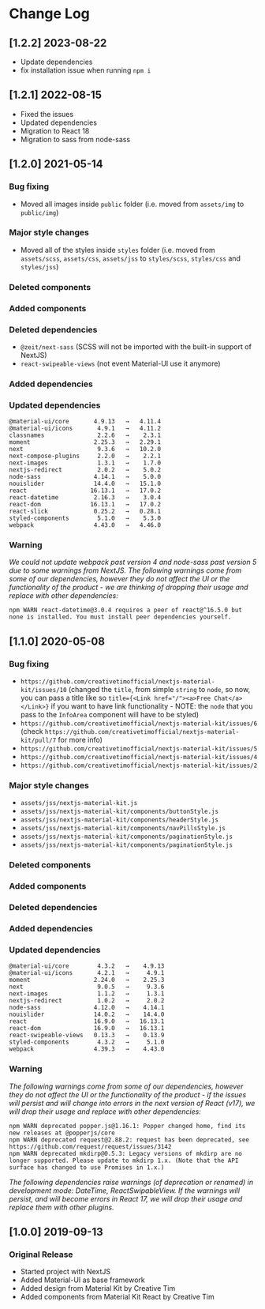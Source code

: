 # Change Log

## [1.2.2] 2023-08-22

- Update dependencies
- fix installation issue when running `npm i`

## [1.2.1] 2022-08-15

- Fixed the issues
- Updated dependencies
- Migration to React 18
- Migration to sass from node-sass

## [1.2.0] 2021-05-14

### Bug fixing

- Moved all images inside `public` folder (i.e. moved from `assets/img` to `public/img`)

### Major style changes

- Moved all of the styles inside `styles` folder (i.e. moved from `assets/scss`, `assets/css`, `assets/jss` to `styles/scss`, `styles/css` and `styles/jss`)

### Deleted components

### Added components

### Deleted dependencies

- `@zeit/next-sass` (SCSS will not be imported with the built-in support of NextJS)
- `react-swipeable-views` (not event Material-UI use it anymore)

### Added dependencies

### Updated dependencies

```
@material-ui/core       4.9.13   →   4.11.4
@material-ui/icons       4.9.1   →   4.11.2
classnames               2.2.6   →    2.3.1
moment                  2.25.3   →   2.29.1
next                     9.3.6   →   10.2.0
next-compose-plugins     2.2.0   →    2.2.1
next-images              1.3.1   →    1.7.0
nextjs-redirect          2.0.2   →    5.0.2
node-sass               4.14.1   →    5.0.0
nouislider              14.4.0   →   15.1.0
react                  16.13.1   →   17.0.2
react-datetime          2.16.3   →    3.0.4
react-dom              16.13.1   →   17.0.2
react-slick             0.25.2   →   0.28.1
styled-components        5.1.0   →    5.3.0
webpack                 4.43.0   →   4.46.0
```

### Warning

_We could not update webpack past version 4 and node-sass past version 5 due to some warnings from NextJS._
_The following warnings come from some of our dependencies, however they do not affect the UI or the functionality of the product - we are thinking of dropping their usage and replace with other dependencies:_

```
npm WARN react-datetime@3.0.4 requires a peer of react@^16.5.0 but none is installed. You must install peer dependencies yourself.
```

## [1.1.0] 2020-05-08

### Bug fixing

- `https://github.com/creativetimofficial/nextjs-material-kit/issues/10` (changed the `title`, from simple `string` to `node`, so now, you can pass a title like so `title={<Link href="/"><a>Free Chat</a></Link>}` if you want to have link functionality - NOTE: the `node` that you pass to the `InfoArea` component will have to be styled)
- `https://github.com/creativetimofficial/nextjs-material-kit/issues/6` (check `https://github.com/creativetimofficial/nextjs-material-kit/pull/7` for more info)
- `https://github.com/creativetimofficial/nextjs-material-kit/issues/5`
- `https://github.com/creativetimofficial/nextjs-material-kit/issues/4`
- `https://github.com/creativetimofficial/nextjs-material-kit/issues/2`

### Major style changes

- `assets/jss/nextjs-material-kit.js`
- `assets/jss/nextjs-material-kit/components/buttonStyle.js`
- `assets/jss/nextjs-material-kit/components/headerStyle.js`
- `assets/jss/nextjs-material-kit/components/navPillsStyle.js`
- `assets/jss/nextjs-material-kit/components/paginationStyle.js`
- `assets/jss/nextjs-material-kit/components/paginationStyle.js`

### Deleted components

### Added components

### Deleted dependencies

### Added dependencies

### Updated dependencies

```
@material-ui/core        4.3.2   →    4.9.13
@material-ui/icons       4.2.1   →     4.9.1
moment                  2.24.0   →    2.25.3
next                     9.0.5   →     9.3.6
next-images              1.1.2   →     1.3.1
nextjs-redirect          1.0.2   →     2.0.2
node-sass               4.12.0   →    4.14.1
nouislider              14.0.2   →    14.4.0
react                   16.9.0   →   16.13.1
react-dom               16.9.0   →   16.13.1
react-swipeable-views   0.13.3   →    0.13.9
styled-components        4.3.2   →     5.1.0
webpack                 4.39.3   →    4.43.0
```

### Warning

_The following warnings come from some of our dependencies, however they do not affect the UI or the functionality of the product - if the issues will persist and will change into errors in the next version of React (v17), we will drop their usage and replace with other dependencies:_

```
npm WARN deprecated popper.js@1.16.1: Popper changed home, find its new releases at @popperjs/core
npm WARN deprecated request@2.88.2: request has been deprecated, see https://github.com/request/request/issues/3142
npm WARN deprecated mkdirp@0.5.3: Legacy versions of mkdirp are no longer supported. Please update to mkdirp 1.x. (Note that the API surface has changed to use Promises in 1.x.)
```

_The following dependencies raise warnings (of deprecation or renamed) in development mode: DateTime, ReactSwipableView. If the warnings will persist, and will become errors in React 17, we will drop their usage and replace them with other plugins._

## [1.0.0] 2019-09-13

### Original Release

- Started project with NextJS
- Added Material-UI as base framework
- Added design from Material Kit by Creative Tim
- Added components from Material Kit React by Creative Tim
